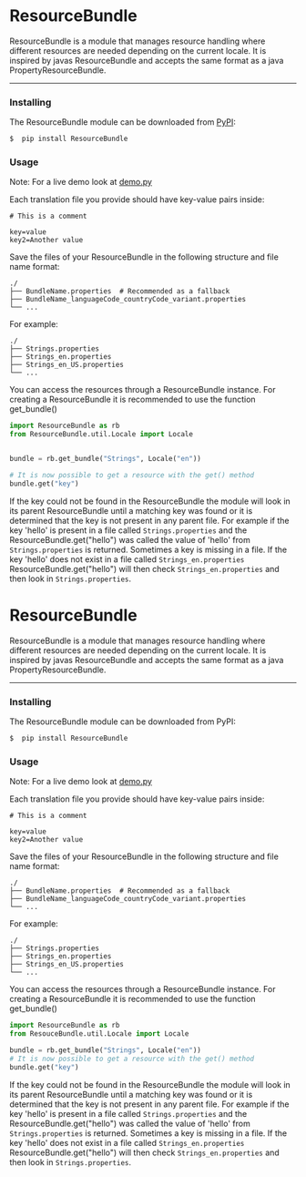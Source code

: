 # ResourceBundle

ResourceBundle is a module that manages resource handling where different resources are needed depending on the current locale.
It is inspired by javas ResourceBundle and accepts the same format as a java PropertyResourceBundle.

---
### Installing

The ResourceBundle module can be downloaded from [PyPI](https://pypi.org/project/ResourceBundle):

```bash
$  pip install ResourceBundle
```

### Usage

Note: For a live demo look at [demo.py](https://github.com/felix-zenk/ResourceBundle/blob/main/demo.py)

Each translation file you provide should have key-value pairs inside:
```
# This is a comment

key=value
key2=Another value
```

Save the files of your ResourceBundle in the following structure and file name format:
```
./
├── BundleName.properties  # Recommended as a fallback
├── BundleName_languageCode_countryCode_variant.properties
└── ...
```

For example:
```
./
├── Strings.properties
├── Strings_en.properties
├── Strings_en_US.properties
└── ...
```

You can access the resources through a ResourceBundle instance.
For creating a ResourceBundle it is recommended to use the function get_bundle()

```python
import ResourceBundle as rb
from ResourceBundle.util.Locale import Locale


bundle = rb.get_bundle("Strings", Locale("en"))

# It is now possible to get a resource with the get() method
bundle.get("key")
```

If the key could not be found in the ResourceBundle the module will look in its parent ResourceBundle until a matching key was found or it is determined that the key is not present in any parent file.
For example if the key 'hello' is present in a file called ```Strings.properties``` and the ResourceBundle.get("hello") was called the value of 'hello' from ```Strings.properties``` is returned.
Sometimes a key is missing in a file. If the key 'hello' does not exist in a file called ```Strings_en.properties``` ResourceBundle.get("hello") will then check ```Strings_en.properties``` and then look in ```Strings.properties```.
# ResourceBundle

ResourceBundle is a module that manages resource handling where different resources are needed depending on the current locale.
It is inspired by javas ResourceBundle and accepts the same format as a java PropertyResourceBundle.

---
### Installing

The ResourceBundle module can be downloaded from PyPI:

```bash
$  pip install ResourceBundle
```

### Usage

Note: For a live demo look at [demo.py](https://github.com/felix-zenk/ResourceBundle/blob/main/demo.py)

Each translation file you provide should have key-value pairs inside:
```
# This is a comment

key=value
key2=Another value
```

Save the files of your ResourceBundle in the following structure and file name format:
```
./
├── BundleName.properties  # Recommended as a fallback
├── BundleName_languageCode_countryCode_variant.properties
└── ...
```

For example:
```
./
├── Strings.properties
├── Strings_en.properties
├── Strings_en_US.properties
└── ...
```

You can access the resources through a ResourceBundle instance.
For creating a ResourceBundle it is recommended to use the function get_bundle()

```python
import ResourceBundle as rb
from ResouceBundle.util.Locale import Locale

bundle = rb.get_bundle("Strings", Locale("en"))
# It is now possible to get a resource with the get() method
bundle.get("key")
```

If the key could not be found in the ResourceBundle the module will look in its parent ResourceBundle until a matching key was found or it is determined that the key is not present in any parent file.
For example if the key 'hello' is present in a file called ```Strings.properties``` and the ResourceBundle.get("hello") was called the value of 'hello' from ```Strings.properties``` is returned.
Sometimes a key is missing in a file. If the key 'hello' does not exist in a file called ```Strings_en.properties``` ResourceBundle.get("hello") will then check ```Strings_en.properties``` and then look in ```Strings.properties```.
